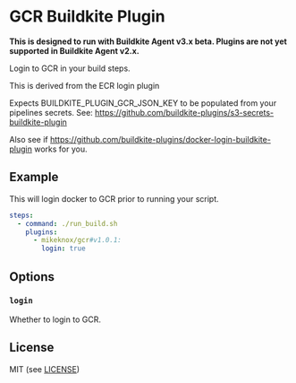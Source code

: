 # GCR Buildkite Plugin

__This is designed to run with Buildkite Agent v3.x beta. Plugins are not yet supported in Buildkite Agent v2.x.__

Login to GCR in your build steps.

This is derived from the ECR login plugin

Expects BUILDKITE_PLUGIN_GCR_JSON_KEY to be populated from your pipelines secrets. See:
https://github.com/buildkite-plugins/s3-secrets-buildkite-plugin

Also see if https://github.com/buildkite-plugins/docker-login-buildkite-plugin works for you.

## Example

This will login docker to GCR prior to running your script.

```yml
steps:
  - command: ./run_build.sh
    plugins:
      - mikeknox/gcr#v1.0.1:
        login: true
```

## Options

### `login`

Whether to login to GCR.

## License

MIT (see [LICENSE](LICENSE))
